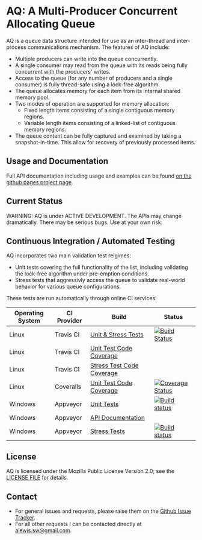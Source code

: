 # AQ: A Multi-Producer Concurrent Allocating Queue
AQ is a queue data structure intended for use as an inter-thread and inter-process communications mechanism.  The features of AQ include:
* Multiple producers can write into the queue concurrently.
* A single consumer may read from the queue with its reads being fully concurrent with the producers' writes.
* Access to the queue (for any number of producers and a single consumer) is fully thread-safe using a lock-free algorithm.
* The queue allocates memory for each item from its internal shared memory pool.
* Two modes of operation are supported for memory allocation:
  * Fixed length items consisting of a single contiguous memory regions.
  * Variable length items consisting of a linked-list of contiguous memory regions.
* The queue content can be fully captured and examined by taking a snapshot-in-time.  This allow for recovery of previously processed items.

## Usage and Documentation
Full API documentation including usage and examples can be found [on the github pages project page](http://alewisw.github.io/aq/appveyor/doxygen).

## Current Status
WARNING: AQ is under ACTIVE DEVELOPMENT.  The APIs may change dramatically.  There may be serious bugs.  Use at your own risk.

## Continuous Integration / Automated Testing
AQ incorporates two main validation test reigimes:
* Unit tests covering the full functionality of the list, including validating the lock-free algorithm under pre-emption conditions.
* Stress tests that aggressivly access the queue to validate real-world behavior for various queue configurations.

These tests are run automatically through online CI services:

| Operating System | CI Provider | Build | Status |
| ---------------- | ----------- | ----- | ------ |
| Linux   | Travis CI | [Unit & Stress Tests](https://travis-ci.org/alewisw/aq) | [![Build Status](https://travis-ci.org/alewisw/aq.svg?branch=master)](https://travis-ci.org/alewisw/aq) |
| Linux   | Travis CI | [Unit Test Code Coverage](http://alewisw.github.io/aq/travisci/coverage/aq_unittest) | |
| Linux   | Travis CI | [Stress Test Code Coverage](http://alewisw.github.io/aq/travisci/coverage/aq_stresstest) | |
| Linux   | Coveralls | [Unit Test Code Coverage](https://coveralls.io/github/alewisw/aq?branch=master) | [![Coverage Status](https://coveralls.io/repos/github/alewisw/aq/badge.svg?branch=master)](https://coveralls.io/github/alewisw/aq?branch=master) |
| Windows | Appveyor  | [Unit Tests](https://ci.appveyor.com/project/alewisw/aq) | [![Build status](https://ci.appveyor.com/api/projects/status/avfwa8c4nl9dox1i/branch/master?svg=true)](https://ci.appveyor.com/project/alewisw/aq/branch/master) |
| Windows | Appveyor  | [API Documentation](http://alewisw.github.io/aq/appveyor/doxygen) | |
| Windows | Appveyor  | [Stress Tests](https://ci.appveyor.com/project/alewisw/aq-a7p4i) | [![Build status](https://ci.appveyor.com/api/projects/status/0ox809apiv7kqh50/branch/master?svg=true)](https://ci.appveyor.com/project/alewisw/aq-a7p4i/branch/master) |

## License
AQ is licensed under the Mozilla Public License Version 2.0; see the [LICENSE FILE](https://github.com/alewisw/aq/blob/master/LICENSE) for details.

## Contact
* For general issues and requests, please raise them on the [Github Issue Tracker](https://github.com/alewisw/aq/issues).
* For all other requests I can be contacted directly at alewis.sw@gmail.com.

